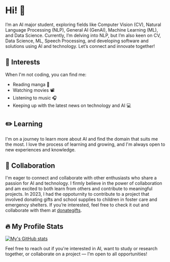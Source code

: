 # Hi! 👋

I’m an AI major student, exploring fields like Computer Vision (CV), Natural Language Processing (NLP), General AI (GenAI), Machine Learning (ML), and Data Science. Currently, I’m delving into NLP, but I’m also keen on CV, Data Science, ML, Speech Processing, and developing software and solutions using AI and technology. Let’s connect and innovate together!

## 🏓 Interests

When I'm not coding, you can find me:
- Reading manga 📔
- Watching movies 📽️
- Listening to music 🎧
- Keeping up with the latest news on technology and AI 💻

## ✏️ Learning

I'm on a journey to learn more about AI and find the domain that suits me the most. I love the process of learning and growing, and I'm always open to new experiences and knowledge.

## 🤝 Collaboration

I'm eager to connect and collaborate with other enthusiasts who share a passion for AI and technology. I firmly believe in the power of collaboration and am excited to both learn from others and contribute to meaningful projects. In 2023, I had the oppoturnity to contribute to a project that involved donating gifts and school supplies to children in foster care and emergency shelters. If you’re interested, feel free to check it out and collaborate with them at [donategifts](https://github.com/donategifts/donategifts).

## 🔥 My Profile Stats

[![My's GitHub stats](https://github-readme-stats.vercel.app/api?username=nguyenit67)](https://github.com/anuraghazra/github-readme-stats)

Feel free to reach out if you're interested in AI, want to study or research together, or collaborate on a project — I'm open to all opportunities!

